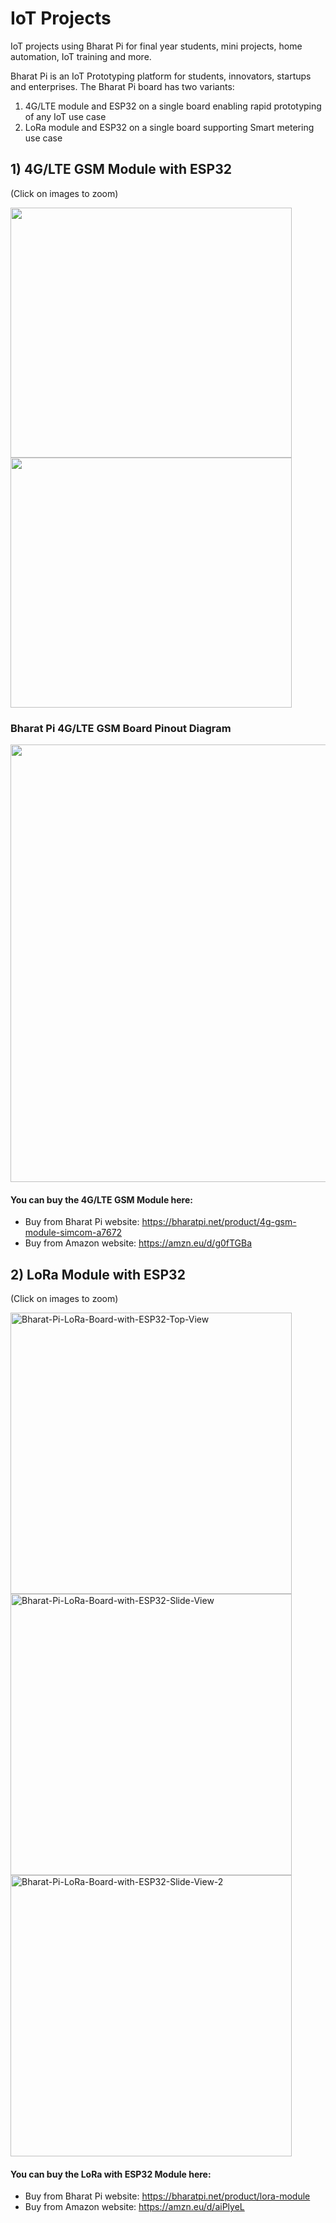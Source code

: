# IoT Projects
IoT projects using Bharat Pi for final year students, mini projects, home automation, IoT training and more.

Bharat Pi is an IoT Prototyping platform for students, innovators, startups and enterprises. The Bharat Pi board has two variants: 
1) 4G/LTE module and ESP32 on a single board enabling rapid prototyping of any IoT use case
2) LoRa module and ESP32 on a single board supporting Smart metering use case

## 1) 4G/LTE GSM Module with ESP32
(Click on images to zoom)

<img src="https://github.com/Bharat-Pi/iot-projects/assets/133974527/5dfeecf2-b47b-4aab-bcd1-f1f1e4999f0c" width="450" height="400">  <img src="https://github.com/Bharat-Pi/iot-projects/assets/133974527/c8038d4f-5d55-4000-b6f2-7c7eb736ec0b" width="450" height="400">

### Bharat Pi 4G/LTE GSM Board Pinout Diagram
<img src="https://github.com/Bharat-Pi/iot-projects/assets/133974527/3d5a4121-5ccc-4228-ba7c-4822c5eb15ed" width="750" height="700">
                 
#### You can buy the 4G/LTE GSM Module here:

- Buy from Bharat Pi website: https://bharatpi.net/product/4g-gsm-module-simcom-a7672
- Buy from Amazon website: https://amzn.eu/d/g0fTGBa

## 2) LoRa Module with ESP32
(Click on images to zoom)

<img width="450" alt="Bharat-Pi-LoRa-Board-with-ESP32-Top-View" src="https://github.com/Bharat-Pi/iot-projects/assets/133974527/2de0aa2c-7df7-481e-a941-b4c3681b5366">
<img width="450" alt="Bharat-Pi-LoRa-Board-with-ESP32-Slide-View" src="https://github.com/Bharat-Pi/iot-projects/assets/133974527/19a5d012-0793-4bb1-9731-f14fcb2fa0da">
<img width="450" alt="Bharat-Pi-LoRa-Board-with-ESP32-Slide-View-2" src="https://github.com/Bharat-Pi/iot-projects/assets/133974527/4a91076d-415e-431c-abd2-2c0d3a41202f">

#### You can buy the LoRa with ESP32 Module here:

- Buy from Bharat Pi website: https://bharatpi.net/product/lora-module
- Buy from Amazon website: https://amzn.eu/d/aiPlyeL

